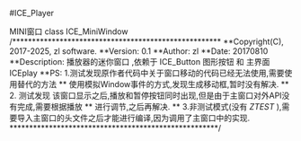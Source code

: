 ﻿#ICE_Player

MINI窗口
class ICE_MiniWindow
/*****************************************************
**Copyright(C), 2017-2025, zl software.
**Version: 0.1
**Author: zl
**Date: 20170810
**Description: 播放器的迷你窗口 ,依赖于 ICE_Button 图形按钮 和 主界面ICEplay
**PS: 1.测试发现原作者代码中关于窗口移动的代码已经无法使用,需要使用替代的方法
** 使用模拟Window事件的方式,发现生成移动框,暂时没有解决.
** 2. 测试发现 该窗口显示之后,播放和暂停按钮同时出现,但是由于主窗口对外API没有完成,需要根据播放
** 进行调节,之后再解决.
** 3.非测试模式(没有 _ZTEST_ ),需要导入主窗口的头文件之后才能进行编译,因为调用了主窗口中的实现.
*****************************************************/

